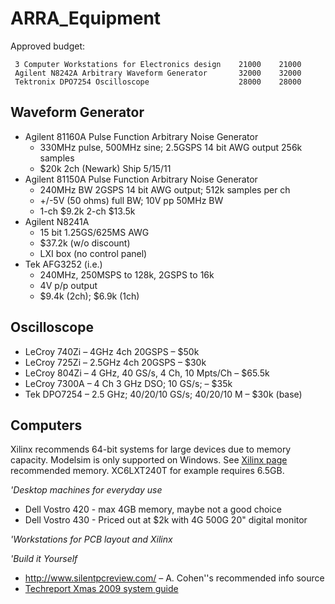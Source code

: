 # ARRA_Equipment
Approved budget:

```
 3 Computer Workstations for Electronics design    21000    21000
 Agilent N8242A Arbitrary Waveform Generator       32000    32000
 Tektronix DPO7254 Oscilloscope                    28000    28000

```
## Waveform Generator

 * Agilent 81160A Pulse Function Arbitrary Noise Generator
   * 330MHz pulse, 500MHz sine; 2.5GSPS 14 bit AWG output 256k samples
   * $20k 2ch (Newark) Ship 5/15/11
 * Agilent 81150A Pulse Function Arbitrary Noise Generator
   * 240MHz BW 2GSPS 14 bit AWG output; 512k samples per ch
   * +/-5V (50 ohms) full BW; 10V pp 50MHz BW
   * 1-ch $9.2k 2-ch $13.5k
 * Agilent N8241A
   * 15 bit 1.25GS/625MS AWG
   * $37.2k (w/o discount)
   * LXI box (no control panel)
 * Tek AFG3252 (i.e.)
   * 240MHz, 250MSPS to 128k, 2GSPS to 16k
   * 4V p/p output
   * $9.4k (2ch); $6.9k (1ch)

## Oscilloscope

 * LeCroy 740Zi &ndash; 4GHz 4ch 20GSPS &ndash; $50k
 * LeCroy 725Zi &ndash; 2.5GHz 4ch 20GSPS &ndash; $30k
 * LeCroy 804Zi &ndash; 4 GHz, 40 GS/s, 4 Ch, 10 Mpts/Ch &ndash; $65.5k
 * LeCroy 7300A &ndash; 4 Ch 3 GHz DSO; 10 GS/s; &ndash; $35k
 * Tek DPO7254 &ndash; 2.5 GHz; 40/20/10 GS/s; 40/20/10 M &ndash; $30k (base)


## Computers

Xilinx recommends 64-bit systems for large devices
due to memory capacity.  Modelsim is only supported
on Windows.  See [Xilinx page](http://www.xilinx.com/ise/products/memory.htm)
recommended memory.  XC6LXT240T for example requires 6.5GB.

_'Desktop machines for everyday use_

 * Dell Vostro 420 - max 4GB memory, maybe not a good choice
 * Dell Vostro 430 - Priced out at $2k with 4G 500G 20" digital monitor

_'Workstations for PCB layout and Xilinx_

_'Build it Yourself_

 * http://www.silentpcreview.com/ &ndash; A. Cohen''s recommended info source
 * [Techreport Xmas 2009 system guide](http://techreport.com/articles.x/18042)

